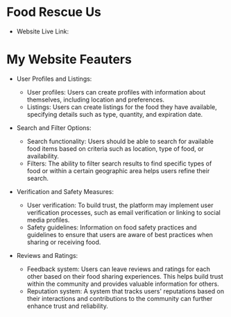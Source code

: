 # Food Rescue Us

- Website Live Link:
# My Website Feauters
 - User Profiles and Listings:
   - User profiles: Users can create profiles with information about themselves, including location and preferences.
   - Listings: Users can create listings for the food they have available, specifying details such as type, quantity, and expiration date.

 - Search and Filter Options:
   - Search functionality: Users should be able to search for available food items based on criteria such as location, type of food, or availability.
   - Filters: The ability to filter search results to find specific types of food or within a certain geographic area helps users refine their search.

 - Verification and Safety Measures:
   - User verification: To build trust, the platform may implement user verification processes, such as email verification or linking to social media profiles.
   - Safety guidelines: Information on food safety practices and guidelines to ensure that users are aware of best practices when sharing or receiving food.

 - Reviews and Ratings:
   - Feedback system: Users can leave reviews and ratings for each other based on their food sharing experiences. This helps build trust within the community and provides valuable information for others.
   - Reputation system: A system that tracks users' reputations based on their interactions and contributions to the community can further enhance trust and reliability.      